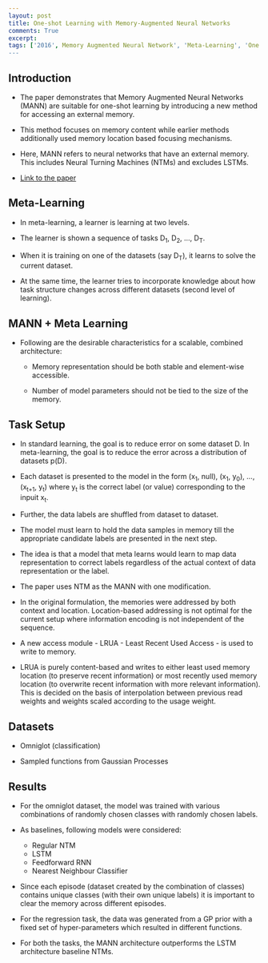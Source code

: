 ```yaml
---
layout: post
title: One-shot Learning with Memory-Augmented Neural Networks
comments: True
excerpt: 
tags: ['2016', Memory Augmented Neural Network', 'Meta-Learning', 'One shot learning', AI, MANN, Memory]
---
```


## Introduction

* The paper demonstrates that Memory Augmented Neural Networks (MANN) are suitable for one-shot learning by introducing a new method for accessing an external memory.

* This method focuses on memory content while earlier methods additionally used memory location based focusing mechanisms.

* Here, MANN refers to neural networks that have an external memory. This includes Neural Turning Machines (NTMs) and excludes LSTMs.

* [Link to the paper](https://arxiv.org/abs/1605.06065)

## Meta-Learning

* In meta-learning, a learner is learning at two levels.

* The learner is shown a sequence of tasks D<sub>1</sub>, D<sub>2</sub>, ..., D<sub>T</sub>.

* When it is training on one of the datasets (say D<sub>T</sub>), it learns to solve the current dataset.

* At the same time, the learner tries to incorporate knowledge about how task structure changes across different datasets (second level of learning).

## MANN + Meta Learning

* Following are the desirable characteristics for a scalable, combined architecture:

    * Memory representation should be both stable and element-wise accessible.

    * Number of model parameters should not be tied to the size of the memory.

## Task Setup

* In standard learning, the goal is to reduce error on some dataset D. In meta-learning, the goal is to reduce the error across a distribution of datasets p(D).

* Each dataset is presented to the model in the form (x<sub>1</sub>, null), (x<sub>1</sub>, y<sub>0</sub>), ..., (x<sub>t+1</sub>, y<sub>t</sub>) where y<sub>t</sub> is the correct label (or value) corresponding to the inpuit x<sub>t</sub>.

* Further, the data labels are shuffled from dataset to dataset.

* The model must learn to hold the data samples in memory till the appropriate candidate labels are presented in the next step.

* The idea is that a model that meta learns would learn to map data representation to correct labels regardless of the actual context of data representation or the label.

* The paper uses NTM as the MANN with one modification.

* In the original formulation, the memories were addressed by both context and location. Location-based addressing is not optimal for the current setup where information encoding is not independent of the sequence.

* A new access module - LRUA - Least Recent Used Access - is used to write to memory.

* LRUA is purely content-based and writes to either least used memory location (to preserve recent information) or most recently used memory location (to overwrite recent information with more relevant information). This is decided on the basis of interpolation between previous read weights and weights scaled according to the usage weight.

## Datasets

* Omniglot (classification)

* Sampled functions from Gaussian Processes

## Results

* For the omniglot dataset, the model was trained with various combinations of randomly chosen classes with randomly chosen labels.

* As baselines, following models were considered:

    * Regular NTM
    * LSTM
    * Feedforward RNN
    * Nearest Neighbour Classifier

* Since each episode (dataset created by the combination of classes) contains unique classes (with their own unique labels) it is important to clear the memory across different episodes.

* For the regression task, the data was generated from a GP prior with a fixed set of hyper-parameters which resulted in different functions.

* For both the tasks, the MANN architecture outperforms the LSTM architecture baseline NTMs.

